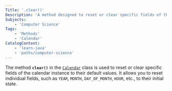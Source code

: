 ```yaml
---
Title: '.clear()'
Description: 'A method designed to reset or clear specific fields of the calendar instance.'
Subjects: 
    - 'Computer Science'
Tags:
    - 'Methods'
    - 'Calendar'
CatalogContent:
    - 'learn-java'
    - 'paths/computer-science'
---
```


The method **`clear()`** in the [`Calendar`](https://www.codecademy.com/resources/docs/java/calendar) class is used to reset or clear specific fields of the calendar instance to their default values. It allows you to reset individual fields, such as `YEAR`, `MONTH`, `DAY_OF_MONTH`, `HOUR`, etc., to their initial state.
